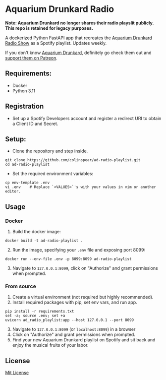 # Aquarium Drunkard Radio

**Note: Aquarium Drunkard no longer shares their radio playslit publicly. This repo is retained for legacy purposes.**

A dockerized Python FastAPI app that recreates the [Aquarium Drunkard Radio Show](https://aquariumdrunkard.com/category/sirius/) as a Spotify playlist. Updates weekly.

If you don't know [Aquarium Drunkard](https://aquariumdrunkard.com/), definitely go check them out and [support them on Patreon](https://www.patreon.com/aquariumdrunkard). 

## Requirements:

- Docker
- Python 3.11

## Registration

- Set up a Spotify Developers account and register a redirect URI to obtain a Client ID and Secret.

## Setup:

- Clone the repository and step inside.

```
git clone https://github.com/colinspear/ad-radio-playlist.git
cd ad-radio-playlist
```

- Set the required environment variables:

```
cp env-template .env
vi .env    # Replace `<VALUES>`'s with your values in vim or another editor.
```

## Usage
### Docker

1. Build the docker image:

```
docker build -t ad-radio-playlist .
```

2. Run the image, specifying your `.env` file and exposing port 8099:

```
docker run --env-file .env -p 8099:8099 ad-radio-playlist
```

3. Navigate to `127.0.0.1:8099`, click on "Authorize" and grant permissions when prompted.

### From source

1. Create a virtual environment (not required but highly recommended).
2. Install required packages with pip, set env vars, and run app.

```
pip install -r requirements.txt
set -a; source .env; set +a
uvicorn ad_radio_playlist:app --host 127.0.0.1 --port 8099
```

3. Navigate to `127.0.0.1:8099` (or `localhost:8099`) in a browser
4. Click on "Authorize" and grant permissions when prompted.
5. Find your new Aquarium Drunkard playlist on Spotify and sit back and enjoy the musical fruits of your labor.

## License

[Mit License](https://github.com/colinspear/ad-radio-playlist/blob/main/LICENSE.md)

